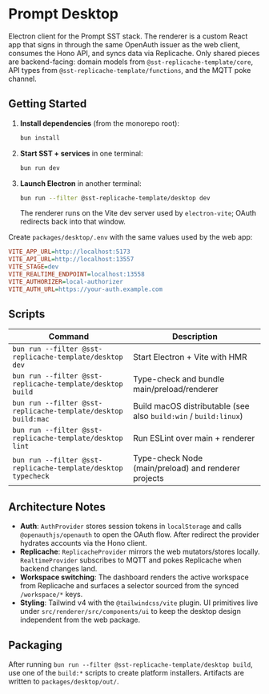 # Prompt Desktop

Electron client for the Prompt SST stack. The renderer is a custom React app that signs in through the same OpenAuth issuer as the web client, consumes the Hono API, and syncs data via Replicache. Only shared pieces are backend-facing: domain models from `@sst-replicache-template/core`, API types from `@sst-replicache-template/functions`, and the MQTT poke channel.

## Getting Started

1. **Install dependencies** (from the monorepo root):
   ```bash
   bun install
   ```
2. **Start SST + services** in one terminal:
   ```bash
   bun run dev
   ```
3. **Launch Electron** in another terminal:
   ```bash
   bun run --filter @sst-replicache-template/desktop dev
   ```
   The renderer runs on the Vite dev server used by `electron-vite`; OAuth redirects back into that window.

Create `packages/desktop/.env` with the same values used by the web app:
```ini
VITE_APP_URL=http://localhost:5173
VITE_API_URL=http://localhost:13557
VITE_STAGE=dev
VITE_REALTIME_ENDPOINT=localhost:13558
VITE_AUTHORIZER=local-authorizer
VITE_AUTH_URL=https://your-auth.example.com
```

## Scripts

| Command | Description |
| --- | --- |
| `bun run --filter @sst-replicache-template/desktop dev` | Start Electron + Vite with HMR |
| `bun run --filter @sst-replicache-template/desktop build` | Type-check and bundle main/preload/renderer |
| `bun run --filter @sst-replicache-template/desktop build:mac` | Build macOS distributable (see also `build:win` / `build:linux`) |
| `bun run --filter @sst-replicache-template/desktop lint` | Run ESLint over main + renderer |
| `bun run --filter @sst-replicache-template/desktop typecheck` | Type-check Node (main/preload) and renderer projects |

## Architecture Notes

- **Auth**: `AuthProvider` stores session tokens in `localStorage` and calls `@openauthjs/openauth` to open the OAuth flow. After redirect the provider hydrates accounts via the Hono client.
- **Replicache**: `ReplicacheProvider` mirrors the web mutators/stores locally. `RealtimeProvider` subscribes to MQTT and pokes Replicache when backend changes land.
- **Workspace switching**: The dashboard renders the active workspace from Replicache and surfaces a selector sourced from the synced `/workspace/*` keys.
- **Styling**: Tailwind v4 with the `@tailwindcss/vite` plugin. UI primitives live under `src/renderer/src/components/ui` to keep the desktop design independent from the web package.

## Packaging

After running `bun run --filter @sst-replicache-template/desktop build`, use one of the `build:*` scripts to create platform installers. Artifacts are written to `packages/desktop/out/`.
